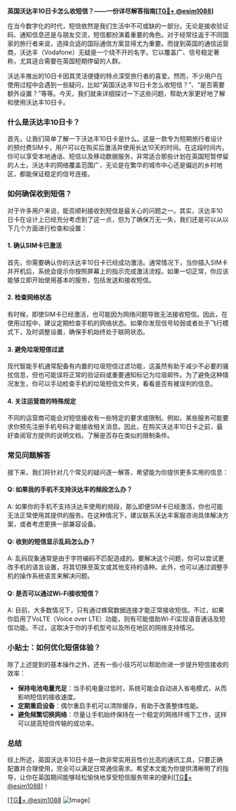 **英国沃达丰10日卡怎么收短信？——一份详尽解答指南[[TG💪+ @esim1088](https://t.me/s/esim1088)]**

在当今数字化的时代，短信依然是我们生活中不可或缺的一部分。无论是接收验证码、通知信息还是与朋友交流，短信都扮演着重要的角色。对于经常往返于不同国家的旅行者来说，选择合适的国际通信方案显得尤为重要。而提到英国的通信运营商，沃达丰（Vodafone）无疑是一个绕不开的名字。它以覆盖广、信号稳定著称，尤其适合需要在英国短期停留的人群。

沃达丰推出的10日卡因其灵活便捷的特点深受旅行者的喜爱。然而，不少用户在使用过程中会遇到一些疑问，比如“英国沃达丰10日卡怎么收短信？”、“是否需要额外设置？”等等。今天，我们就来详细探讨一下这些问题，帮助大家更好地了解和使用沃达丰10日卡。

### 什么是沃达丰10日卡？

首先，让我们简单了解一下沃达丰10日卡是什么。这是一款专为短期旅行者设计的预付费SIM卡，用户可以在购买后激活并使用长达10天的时间。在这段时间内，你可以享受本地通话、短信以及移动数据服务，非常适合那些计划在英国短暂停留的人士。沃达丰的网络覆盖范围广，无论是在繁华的城市中心还是偏远的乡村地区，都能保证稳定的信号连接。

### 如何确保收到短信？

对于许多用户来说，能否顺利接收到短信是最关心的问题之一。其实，沃达丰10日卡在设计上已经充分考虑到了这一点，但为了确保万无一失，我们还是可以从以下几个方面进行检查和设置：

#### 1. 确认SIM卡已激活

首先，你需要确认你的沃达丰10日卡已经成功激活。通常情况下，当你插入SIM卡并开机后，系统会提示你按照屏幕上的指示完成激活流程。如果一切正常，你应该能够立即开始使用基本的服务，包括发送和接收短信。

#### 2. 检查网络状态

有时候，即使SIM卡已经激活，也可能因为网络问题导致无法接收短信。因此，在使用过程中，建议定期检查手机的网络状态。如果你发现信号较弱或者处于飞行模式下，及时调整设置，确保手机始终处于联网状态。

#### 3. 避免垃圾短信过滤

现代智能手机通常配备有内置的垃圾短信过滤功能，这虽然有助于减少不必要的骚扰信息，但也可能误将正常的验证码或重要通知标记为垃圾邮件。为了避免这种情况发生，你可以手动检查手机的垃圾短信文件夹，看看是否有被误判的信息。

#### 4. 关注运营商的特殊规定

不同的运营商可能会对短信接收有一些特定的要求或限制。例如，某些服务可能要求你预先注册手机号码才能接收相关消息。因此，在购买沃达丰10日卡之前，最好查阅官方提供的说明文档，了解是否存在类似的限制条件。

### 常见问题解答

接下来，我们将针对几个常见的疑问逐一解答，希望能为你提供更多实用的信息：

#### Q: 如果我的手机不支持沃达丰的频段怎么办？
A: 如果你的手机不支持沃达丰使用的频段，那么即便SIM卡已经激活，你也可能无法正常使用其提供的服务。在这种情况下，建议联系沃达丰客服咨询具体解决方案，或者考虑更换一部兼容设备。

#### Q: 收到的短信显示乱码怎么办？
A: 乱码现象通常是由于字符编码不匹配造成的。要解决这个问题，你可以尝试更改手机的语言设置，将其切换至英文或其他支持的语种。此外，也可以通过调整手机的操作系统语言来解决问题。

#### Q: 是否可以通过Wi-Fi接收短信？
A: 目前，大多数情况下，只有通过蜂窝数据连接才能正常接收短信。不过，如果你启用了VoLTE（Voice over LTE）功能，则有可能借助Wi-Fi实现语音通话及短信功能。不过，这取决于你的手机型号以及所在地区的网络支持情况。

### 小贴士：如何优化短信体验？

除了上述提到的基本操作之外，还有一些小技巧可以帮助你进一步提升短信接收的效率：

- **保持电池电量充足**：当手机电量过低时，系统可能会自动进入省电模式，从而影响短信的接收速度。
- **定期重启设备**：偶尔重启手机可以清除缓存，有助于改善整体性能。
- **避免频繁切换网络**：尽量让手机始终保持在一个稳定的网络环境下工作，这样可以提高短信传输的成功率。

### 总结

综上所述，英国沃达丰10日卡是一款非常实用且性价比高的通讯工具，只要正确配置并合理使用，完全可以满足日常通信需求。希望本文能为你提供清晰明了的指导，让你在英国期间能够轻松愉快地享受短信服务带来的便利[[TG💪+ @esim1088](https://t.me/s/esim1088)]！

[[TG💪+ @esim1088](https://t.me/s/esim1088) ![Image](https://i.postimg.cc/4NQfJmqS/Snipaste-2025-05-13-00-14-12.png)]